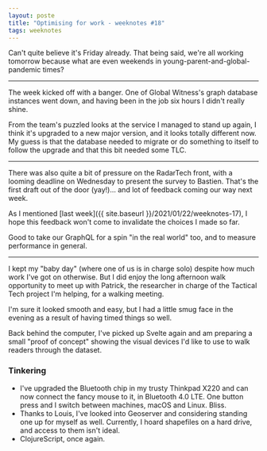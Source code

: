 ```yaml
---
layout: poste
title: "Optimising for work - weeknotes #18"
tags: weeknotes
---
```


Can't quite believe it's Friday already. That being said, we're all working tomorrow because what are even weekends in young-parent-and-global-pandemic times?

---

The week kicked off with a banger. One of Global Witness's graph database instances went down, and having been in the job six hours I didn't really shine. 

From the team's puzzled looks at the service I managed to stand up again, I think it's upgraded to a new major version, and it looks totally different now. My guess is that the database needed to migrate or do something to itself to follow the upgrade and that this bit needed some TLC.

---

There was also quite a bit of pressure on the RadarTech front, with a looming deadline on Wednesday to present the survey to Bastien. That's the first draft out of the door (yay!)... and lot of feedback coming our way next week.

As I mentioned [last week]({{ site.baseurl }}/2021/01/22/weeknotes-17), I hope this feedback won't come to invalidate the choices I made so far.

Good to take our GraphQL for a spin "in the real world" too, and to measure performance in general.

---

I kept my "baby day" (where one of us is in charge solo) despite how much work I've got on otherwise. But I did enjoy the long afternoon walk opportunity to meet up with Patrick, the researcher in charge of the Tactical Tech project I'm helping, for a walking meeting.

I'm sure it looked smooth and easy, but I had a little smug face in the evening as a result of having timed things so well.

Back behind the computer, I've picked up Svelte again and am preparing a small "proof of concept" showing the visual devices I'd like to use to walk readers through the dataset.


### Tinkering

- I've upgraded the Bluetooth chip in my trusty Thinkpad X220 and can now connect the fancy mouse to it, in Bluetooth 4.0 LTE. One button press and I switch between machines, macOS and Linux. Bliss.
- Thanks to Louis, I've looked into Geoserver and considering standing one up for myself as well. Currently, I hoard shapefiles on a hard drive, and access to them isn't ideal.
- ClojureScript, once again.